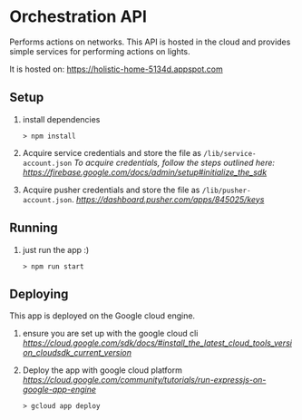 # Orchestration API

Performs actions on networks. This API is hosted in the cloud and provides simple services for performing actions on lights.

It is hosted on: https://holistic-home-5134d.appspot.com

## Setup
1. install dependencies
	```
	> npm install
	```

2. Acquire service credentials and store the file as `/lib/service-account.json`
	_To acquire credentials, follow the steps outlined here: https://firebase.google.com/docs/admin/setup#initialize_the_sdk_

3. Acquire pusher credentials and store the file as `/lib/pusher-account.json`.
	_https://dashboard.pusher.com/apps/845025/keys_

## Running
1. just run the app :)
	```
	> npm run start
	```

## Deploying
This app is deployed on the Google cloud engine.

1. ensure you are set up with the google cloud cli
	_https://cloud.google.com/sdk/docs/#install_the_latest_cloud_tools_version_cloudsdk_current_version_

2. Deploy the app with google cloud platform
	_https://cloud.google.com/community/tutorials/run-expressjs-on-google-app-engine_
	```
	> gcloud app deploy
	```